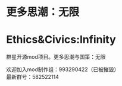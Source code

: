 # 更多思潮：无限
# Ethics&Civics:Infinity
群星开源mod项目。更多思潮与国策：无限

欢迎加入mod制作组：993290422（已被摧毁）  
最新群号：582522114

